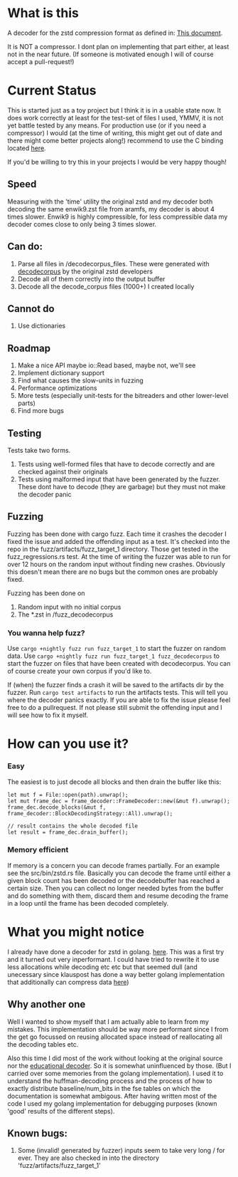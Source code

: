 # What is this
A decoder for the zstd compression format as defined in: [This document](https://github.com/facebook/zstd/blob/dev/doc/zstd_compression_format.md).

It is NOT a compressor. I dont plan on implementing that part either, at least not in the near future. (If someone is motivated enough I will of course accept a pull-request!)

# Current Status
This is started just as a toy project but I think it is in a usable state now. It does work correctly at least for the test-set of files I used, YMMV, it is not yet battle tested by any means.
For production use (or if you need a compressor) I would (at the time of writing, this might get out of date and there might come better projects along!) recommend to use the C binding located [here](https://github.com/gyscos/zstd-rs).

If you'd be willing to try this in your projects I would be very happy though!

## Speed
Measuring with the 'time' utility the original zstd and my decoder both decoding the same enwik9.zst file from aramfs, my decoder is about 4 times slower. Enwik9 is highly compressible, for less compressible data my decoder comes close to only being 3 times slower.

## Can do:
1. Parse all files in /decodecorpus_files. These were generated with [decodecorpus](https://github.com/facebook/zstd/tree/dev/tests) by the original zstd developers
1. Decode all of them correctly into the output buffer
1. Decode all the decode_corpus files (1000+) I created locally 

## Cannot do
1. Use dictionaries

## Roadmap
1. Make a nice API maybe io::Read based, maybe not, we'll see
1. Implement dictionary support
1. Find what causes the slow-units in fuzzing
1. Performance optimizations
1. More tests (especially unit-tests for the bitreaders and other lower-level parts)
1. Find more bugs

## Testing
Tests take two forms. 
1. Tests using well-formed files that have to decode correctly and are checked against their originals
1. Tests using malformed input that have been generated by the fuzzer. These dont have to decode (they are garbage) but they must not make the decoder panic

## Fuzzing
Fuzzing has been done with cargo fuzz. Each time it crashes the decoder I fixed the issue and added the offending input as a test. It's checked into the repo in the fuzz/artifacts/fuzz_target_1 directory. Those get tested in the fuzz_regressions.rs test.
At the time of writing the fuzzer was able to run for over 12 hours on the random input without finding new crashes. Obviously this doesn't mean there are no bugs but the common ones are probably fixed.

Fuzzing has been done on 
1. Random input with no initial corpus
2. The *.zst in /fuzz_decodecorpus

### You wanna help fuzz?
Use ```cargo +nightly fuzz run fuzz_target_1``` to start the fuzzer on random data.
Use ```cargo +nightly fuzz run fuzz_target_1 fuzz_decodecorpus``` to start the fuzzer on files that have been created with decodecorpus. You can of course create your own corpus if you'd like to.

If (when) the fuzzer finds a crash it will be saved to the artifacts dir by the fuzzer. Run ``` cargo test artifacts ``` to run the artifacts tests. 
This will tell you where the decoder panics exactly. If you are able to fix the issue please feel free to do a pullrequest. If not please still submit the offending input and I will see how to fix it myself.

# How can you use it?
### Easy
The easiest is to just decode all blocks and then drain the buffer like this:
```
let mut f = File::open(path).unwrap();
let mut frame_dec = frame_decoder::FrameDecoder::new(&mut f).unwrap();
frame_dec.decode_blocks(&mut f, frame_decoder::BlockDecodingStrategy::All).unwrap();

// result contains the whole decoded file
let result = frame_dec.drain_buffer();
```

### Memory efficient
If memory is a concern you can decode frames partially. For an example see the src/bin/zstd.rs file. Basically you can decode the frame until either a
given block count has been decoded or the decodebuffer has reached a certain size. Then you can collect no longer needed bytes from the buffer and do something with them, discard them and resume decoding the frame in a loop until the frame has been decoded completely.

# What you might notice
I already have done a decoder for zstd in golang. [here](https://github.com/KillingSpark/sparkzstd). This was a first try and it turned out very inperformant. I could have tried to rewrite it to use less allocations while decoding etc etc but that seemed dull (and unecessary since klauspost has done a way better golang implementation that additionally can compress data [here](https://github.com/klauspost/compress/tree/master/zstd))

## Why another one
Well I wanted to show myself that I am actually able to learn from my mistakes. This implementation should be way more performant since I from the get go focussed on reusing allocated space instead of reallocating all the decoding tables etc.

Also this time I did most of the work without looking at the original source nor the [educational decoder](https://github.com/facebook/zstd/tree/dev/doc/educational_decoder).
So it is somewhat uninfluenced by those. (But I carried over some memories from the golang implementation). 
I used it to understand the huffman-decoding process and the process of how to exactly distribute baseline/num_bits in the fse tables on which the documentation is somewhat ambigous. 
After having written most of the code I used my golang implementation for debugging purposes (known 'good' results of the different steps).

## Known bugs:
1. Some (invalid! generated by fuzzer) inputs seem to take very long / for ever. They are also checked in into the directory 'fuzz/artifacts/fuzz_target_1'